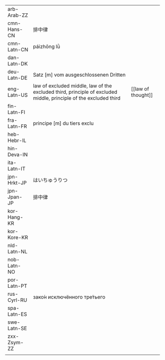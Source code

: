 | | | |
|-|-|-|
| arb-Arab-ZZ |  |  |
| cmn-Hans-CN | 排中律 |  |
| cmn-Latn-CN | páizhōng lǜ |  |
| dan-Latn-DK |  |  |
| deu-Latn-DE | Satz [m] vom ausgeschlossenen Dritten |  |
| eng-Latn-US | law of excluded middle, law of the excluded third, principle of excluded middle, principle of the excluded third | [[law of thought]] |
| fin-Latn-FI |  |  |
| fra-Latn-FR | principe [m] du tiers exclu |  |
| heb-Hebr-IL |  |  |
| hin-Deva-IN |  |  |
| ita-Latn-IT |  |  |
| jpn-Hrkt-JP | はいちゅうりつ |  |
| jpn-Jpan-JP | 排中律 |  |
| kor-Hang-KR |  |  |
| kor-Kore-KR |  |  |
| nld-Latn-NL |  |  |
| nob-Latn-NO |  |  |
| por-Latn-PT |  |  |
| rus-Cyrl-RU | зако́н исключённого тре́тьего |  |
| spa-Latn-ES |  |  |
| swe-Latn-SE |  |  |
| zxx-Zsym-ZZ |  |  |
|  |  |  |